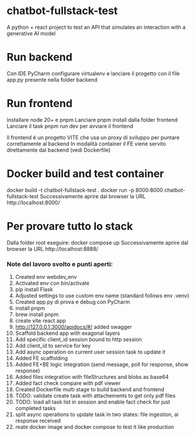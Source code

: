 # chatbot-fullstack-test
A python + react project to test an API that simulates an interaction with a generative AI model

# Run backend
Con IDE PyCharm configurare virtualenv e lanciare il progetto con il file app.py presente nella folder backend

# Run frontend
Installare node 20+ e pnpm
Lanciare pnpm install dalla folder frontend
Lanciare il task pnpm run dev per avviare il frontend

Il frontend è un progetto VITE che usa un proxy di sviluppo per puntare correttamente al backend
In modalità container il FE viene servito direttamente dal backend (vedi Dockerfile)

# Docker build and test container
docker build -t chatbot-fullstack-test .
docker run -p 8000:8000 chatbot-fullstack-test
Successivamente aprire dal browser la URL http://localhost:8000/

# Per provare tutto lo stack
Dalla folder root eseguire:
docker compose up
Successivamente aprire dal browser la URL http://localhost:8888/

### Note del lavoro svolto e punti aperti:

1) Created env webdev_env
2) Activated env con bin/activate
3) pip install Flask
4) Adjusted settings to use custom env name (standard follows env .venv)
5) Created app.py di prova e debug con PyCharm
6) install pnpm
7) brew install pnpm
8) create vite react app
9) http://127.0.0.1:3000/apidocs/#/ added swagger
10) Scaffold backend app with exagonal layers
11) Add specific client_id session bound to http session
12) Add client_id to service for key
13) Add async operation on current user session task to update it
14) Added FE scaffolding
15) Added FE+BE logic integration (send message, poll for response, show response)
16) Added files integration with fileStructures and blobs as base64
17) Added fact check compare with pdf viewer
18) Created Dockerfile multi stage to build backend and frontend
19) TODO: validate create task with attachements to get only pdf files
20) TODO: load all task list in session and enable fact check for just completed tasks
21) split async operations to update task in two states: file ingestion, ai response received
22) reate docker image and docker compose to test it like production
